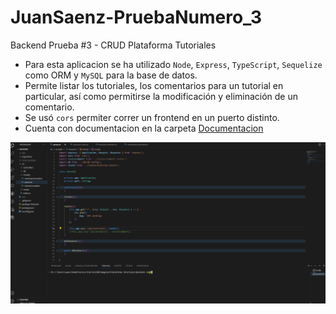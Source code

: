 # JuanSaenz-PruebaNumero_3
Backend Prueba #3 - CRUD Plataforma Tutoriales

- Para esta aplicacion se ha utilizado `Node`, `Express`, `TypeScript`, `Sequelize` como ORM y `MySQL` para la base de datos.
- Permite listar los tutoriales, los comentarios para un tutorial en particular, así como permitirse la modificación y eliminación de un comentario.
- Se usó `cors` permiter correr un frontend en un puerto distinto.
- Cuenta con documentacion en la carpeta [Documentacion](https://github.com/saenzjf/JuanSaenz-PruebaNumero_3/tree/main/Documentacion)

![](https://github.com/saenzjf/JuanSaenz-PruebaNumero_3/blob/main/Documentacion/GrabacionPlataformaTutoriales.gif)

